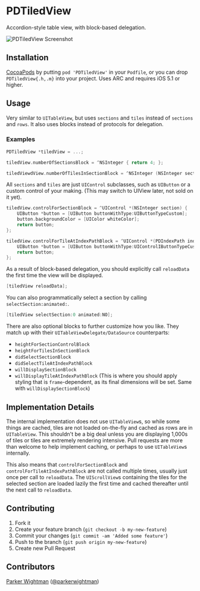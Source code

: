 PDTiledView
===========

Accordion-style table view, with block-based delegation.

![PDTiledView Screenshot](https://raw.github.com/pwightman/PDTiledView/master/screenshots/screenshot.png)

## Installation

[CocoaPods](http://cocoapods.org) by putting `pod 'PDTiledView'` in your `Podfile`, or you can drop `PDTiledView{.h,.m}` 
into your project. Uses ARC and requires iOS 5.1 or higher.

## Usage

Very similar to `UITableView`, but uses `sections` and `tiles` instead of `sections` and `rows`. It also
uses blocks instead of protocols for delegation.

### Examples

```objective-c
PDTiledView *tiledView = ...;

tiledView.numberOfSectionsBlock = ^NSInteger { return 4; };

tiledViewdView.numberOfTilesInSectionBlock = ^NSInteger (NSInteger section) { return 20; };
```

All `sections` and `tiles` are just `UIControl` subclasses, such as `UIButton` or a custom control of 
your making. (This may switch to UIView later, not sold on it yet).

```objective-c
tiledView.controlForSectionBlock = ^UIControl *(NSInteger section) {
    UIButton *button = [UIButton buttonWithType:UIButtonTypeCustom];
    button.backgroundColor = [UIColor whiteColor];
    return button;
};

tiledView.controlForTileAtIndexPathBlock = ^UIControl *(PDIndexPath indexPath) {
    UIButton *button = [UIButton buttonWithType:UIControlIButtonTypeCustom];
    return button;
};
```

As a result of block-based delegation, you should explicitly call `reloadData` the first time the view will be displayed.

```objective-c
[tiledView reloadData];
```

You can also programmatically select a section by calling `selectSection:animated:`.

```objective-c
[tiledView selectSection:0 animated:NO];
```

There are also optional blocks to further customize how you like. They match up with their `UITableViewDelegate/DataSource` counterparts:

* `heightForSectionControlBlock`
* `heightForTilesInSectionBlock`
* `didSelectSectionBlock`
* `didSelectTileAtIndexPathBlock`
* `willDisplaySectionBlock` 
* `willDisplayTileAtIndexPathBlock` (This is where you should apply styling that is `frame`-dependent, as its final dimensions will be set. Same with `willDisplaySectionBlock`)

## Implementation Details

The internal implementation does not use `UITableView`s, so while some things are cached, tiles are not loaded 
on-the-fly and cached as rows are in `UITableView`. This shouldn't be a big deal unless you are displaying 1,000s 
of tiles or tiles are extremely rendering intensive. Pull requests are more than welcome to help implement caching, 
or perhaps to use `UITableView`s internally.

This also means that `controlForSectionBlock` and `controlForTileAtIndexPathBlock` are not called multiple times, 
usually just once per call to `reloadData`. The `UIScrollView`s containing the tiles for the selected section are
loaded lazily the first time and cached thereafter until the next call to `reloadData`.

## Contributing

1. Fork it
2. Create your feature branch (`git checkout -b my-new-feature`)
3. Commit your changes (`git commit -am 'Added some feature'`)
4. Push to the branch (`git push origin my-new-feature`)
5. Create new Pull Request

## Contributors

[Parker Wightman](https://github.com/pwightman) ([@parkerwightman](http://twitter.com/parkerwightman))
